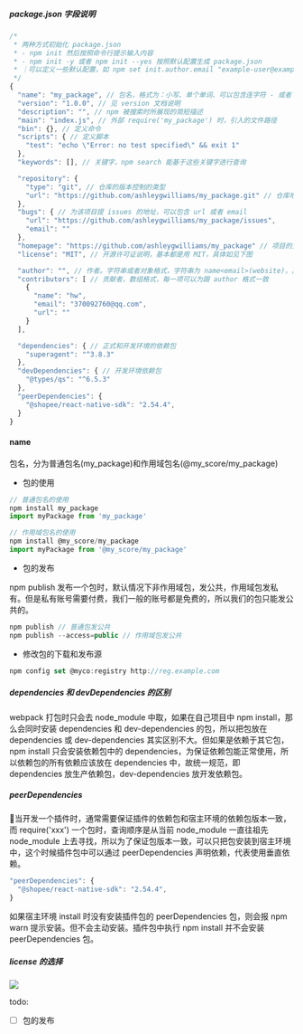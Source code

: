 ##### package.json 字段说明

```js
/*
 * 两种方式初始化 package.json
 * - npm init 然后按照命令行提示输入内容
 * - npm init -y 或者 npm init --yes 按照默认配置生成 package.json
 * ｜可以定义一些默认配置，如 npm set init.author.email "example-user@example.com"
 */
{
  "name": "my_package", // 包名，格式为：小写、单个单词、可以包含连字符 - 或者下划线 _
  "version": "1.0.0", // 见 version 文档说明
  "description": "", // npm 被搜索时所展现的简短描述
  "main": "index.js", // 外部 require('my_package') 时，引入的文件路径
  "bin": {}, // 定义命令
  "scripts": { // 定义脚本
    "test": "echo \"Error: no test specified\" && exit 1"
  },
  "keywords": [], // 关键字，npm search 能基于这些关键字进行查询

  "repository": {
    "type": "git", // 仓库的版本控制的类型
    "url": "https://github.com/ashleygwilliams/my_package.git" // 仓库地址
  },
  "bugs": { // 为该项目提 issues 的地址，可以包含 url 或者 email
    "url": "https://github.com/ashleygwilliams/my_package/issues",
    "email": ""
  },
  "homepage": "https://github.com/ashleygwilliams/my_package" // 项目的主页url
  "license": "MIT", // 开源许可证说明，基本都是用 MIT，具体如见下图

  "author": "", // 作者。字符串或者对象格式，字符串为 name<email>(website)，其中个人 email 和个人 website 均是可选，对象为 {name: '', email: '', url: ''}
  "contributors": [ // 贡献者，数组格式，每一项可以为跟 author 格式一致
    {
      "name": "hw",
      "email": "370092760@qq.com",
      "url": ""
    }
  ],

  "dependencies": { // 正式和开发环境的依赖包
    "superagent": "^3.8.3"
  },
  "devDependencies": { // 开发环境依赖包
    "@types/qs": "^6.5.3"
  },
  "peerDependencies": {
    "@shopee/react-native-sdk": "2.54.4",
  }
}
```

#### name
包名，分为普通包名(my_package)和作用域包名(@my_score/my_package)

- 包的使用
```js
// 普通包名的使用
npm install my_package
import myPackage from 'my_package'

// 作用域包名的使用
npm install @my_score/my_package
import myPackage from '@my_score/my_package'
```

- 包的发布

npm publish 发布一个包时，默认情况下非作用域包，发公共，作用域包发私有。但是私有账号需要付费，我们一般的账号都是免费的，所以我们的包只能发公共的。
```js
npm publish // 普通包发公共
npm publish --access=public // 作用域包发公共
```

- 修改包的下载和发布源
```js
npm config set @myco:registry http://reg.example.com
```

##### dependencies 和 devDependencies 的区别
webpack 打包时只会去 node_module 中取，如果在自己项目中 npm install，那么会同时安装 dependencies 和 dev-dependencies 的包，所以把包放在 dependencies 或 dev-dependencies 其实区别不大。但如果是依赖于其它包，npm install 只会安装依赖包中的 dependencies，为保证依赖包能正常使用，所以依赖包的所有依赖应该放在 dependencies 中，故统一规范，即 dependencies 放生产依赖包，dev-dependencies 放开发依赖包。

##### peerDependencies
当开发一个插件时，通常需要保证插件的依赖包和宿主环境的依赖包版本一致，而 require('xxx') 一个包时，查询顺序是从当前 node_module 一直往祖先 node_module 上去寻找，所以为了保证包版本一致，可以只把包安装到宿主环境中，这个时候插件包中可以通过 peerDependencies 声明依赖，代表使用垂直依赖。
```js
"peerDependencies": {
  "@shopee/react-native-sdk": "2.54.4",
}
```
如果宿主环境 install 时没有安装插件包的 peerDependencies 包，则会报 npm warn 提示安装。但不会主动安装。插件包中执行 npm install 并不会安装 peerDependencies 包。

##### license 的选择
![](http://note.youdao.com/yws/public/resource/97c36ec642653a9c6809fe4f330705fe/xmlnote/79501525933944F8AC28A518118C66E5/38290)

todo:
- [ ] 包的发布
